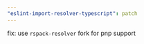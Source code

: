 ```yaml
---
"eslint-import-resolver-typescript": patch
---
```


fix: use `rspack-resolver` fork for pnp support
